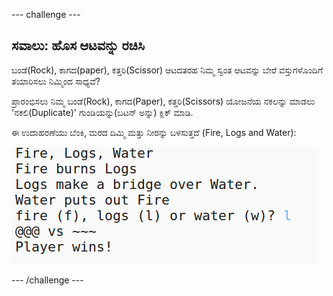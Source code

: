 \--- challenge \---

## ಸವಾಲು: ಹೊಸ ಆಟವನ್ನು ರಚಿಸಿ

ಬಂಡೆ(Rock), ಕಾಗದ(paper), ಕತ್ತರಿ(Scissor) ಆಟದತರಹ ನಿಮ್ಮ ಸ್ವಂತ ಆಟವನ್ನು ಬೇರೆ ವಸ್ತುಗಳೊಂದಿಗೆ ತಯಾರಿಸಲು ನಿಮ್ಮಿಂದ ಸಾಧ್ಯವೆ?

ಪ್ರಾರಂಭಿಸಲು ನಿಮ್ಮ ಬಂಡೆ(Rock), ಕಾಗದ(Paper), ಕತ್ತರಿ(Scissors) ಯೋಜನೆಯ ನಕಲನ್ನು ಮಾಡಲು 'ನಕಲಿ(Duplicate)' ಗುಂಡಿಯನ್ನು(ಬಟನ್ ಅನ್ನು) ಕ್ಲಿಕ್ ಮಾಡಿ.

ಈ ಉದಾಹರಣೆಯು ಬೆಂಕಿ, ಮರದ ದಿಮ್ಮಿ ಮತ್ತು ನೀರನ್ನು ಬಳಸುತ್ತದೆ (Fire, Logs and Water):

![screenshot](images/rps-fire.png)

\--- /challenge \---